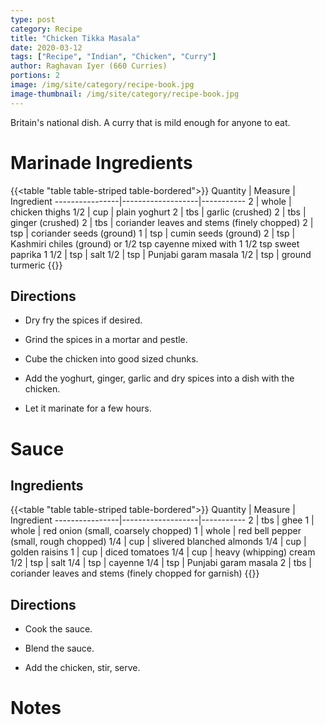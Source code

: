 ```yaml
---
type: post
category: Recipe
title: "Chicken Tikka Masala"
date: 2020-03-12
tags: ["Recipe", "Indian", "Chicken", "Curry"]
author: Raghavan Iyer (660 Curries)
portions: 2
image: /img/site/category/recipe-book.jpg
image-thumbnail: /img/site/category/recipe-book.jpg
---
```


Britain's national dish. A curry that is mild enough for anyone to eat.
<!--more-->

# Marinade Ingredients

{{<table "table table-striped table-bordered">}}
Quantity		| Measure 			| Ingredient
----------------|-------------------|-----------
2				| whole				| chicken thighs
1/2				| cup				| plain yoghurt
2				| tbs				| garlic (crushed)
2				| tbs				| ginger (crushed)
2				| tbs				| coriander leaves and stems (finely chopped)
2				| tsp				| coriander seeds (ground)
1				| tsp				| cumin seeds (ground)
2				| tsp				| Kashmiri chiles (ground) or 1/2 tsp cayenne mixed with 1 1/2 tsp sweet paprika 
1 1/2			| tsp				| salt
1/2				| tsp				| Punjabi garam masala
1/2				| tsp				| ground turmeric
{{</table>}}

## Directions

* Dry fry the spices if desired.

* Grind the spices in a mortar and pestle.

* Cube the chicken into good sized chunks.

* Add the yoghurt, ginger, garlic and dry spices into a dish with the chicken.

* Let it marinate for a few hours.

# Sauce

## Ingredients

{{<table "table table-striped table-bordered">}}
Quantity		| Measure 			| Ingredient
----------------|-------------------|-----------
2				| tbs				| ghee
1				| whole				| red onion (small, coarsely chopped)
1				| whole				| red bell pepper (small, rough chopped)
1/4				| cup				| slivered blanched almonds
1/4				| cup				| golden raisins
1				| cup				| diced tomatoes
1/4				| cup				| heavy (whipping) cream
1/2				| tsp				| salt
1/4				| tsp				| cayenne
1/4				| tsp				| Punjabi garam masala
2				| tbs				| coriander leaves and stems (finely chopped for garnish)
{{</table>}}

## Directions

* Cook the sauce.

* Blend the sauce.

* Add the chicken, stir, serve.


# Notes

